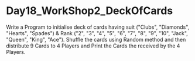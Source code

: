 # Day18_WorkShop2_DeckOfCards
Write a Program to initialise deck of cards having suit ("Clubs", "Diamonds", "Hearts", "Spades") &amp; Rank ("2", "3", "4", "5", "6", "7", "8", "9", "10", "Jack", "Queen", "King", "Ace"). Shuffle the cards using Random method and then distribute 9 Cards to 4 Players and Print the Cards the received by the 4 Players.
